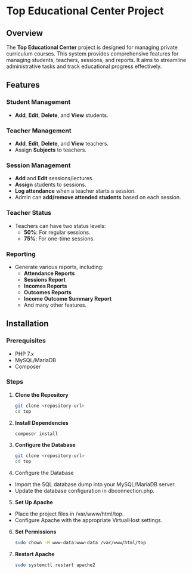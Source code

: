 # Top Educational Center Project

## Overview

The **Top Educational Center** project is designed for managing private curriculum courses. This system provides comprehensive features for managing students, teachers, sessions, and reports. It aims to streamline administrative tasks and track educational progress effectively.

## Features

### Student Management
- **Add**, **Edit**, **Delete**, and **View** students.

### Teacher Management
- **Add**, **Edit**, **Delete**, and **View** teachers.
- Assign **Subjects** to teachers.

### Session Management
- **Add** and **Edit** sessions/lectures.
- **Assign** students to sessions.
- **Log attendance** when a teacher starts a session.
- Admin can **add/remove attended students** based on each session.

### Teacher Status
- Teachers can have two status levels:
  - **50%**: For regular sessions.
  - **75%**: For one-time sessions.

### Reporting
- Generate various reports, including:
  - **Attendance Reports**
  - **Sessions Report**
  - **Incomes Reports**
  - **Outcomes Reports**
  - **Income Outcome Summary Report**
  - And many other features.

## Installation

### Prerequisites
- PHP 7.x
- MySQL/MariaDB
- Composer

### Steps

1. **Clone the Repository**

   ```bash
   git clone <repository-url>
   cd top
2. **Install Dependencies**
   ```bash
   composer install
3. **Configure the Database**

   ```bash
   git clone <repository-url>
   cd top
4. Configure the Database

- Import the SQL database dump into your MySQL/MariaDB server.
- Update the database configuration in dbconnection.php.


5. **Set Up Apache**

- Place the project files in /var/www/html/top.
- Configure Apache with the appropriate VirtualHost settings.

6. **Set Permissions**

   ```bash
   sudo chown -R www-data:www-data /var/www/html/top

7. **Restart Apache**
   ```bash
   sudo systemctl restart apache2
